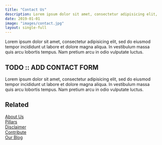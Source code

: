 ```yaml
---
title: "Contact Us"
description: Lorem ipsum dolor sit amet, consectetur adipisicing elit, sed do eiusmod tempor incididunt ut labore et dolore magna aliqua.  In vestibulum massa quis arcu lobortis tempus. Nam pretium arcu in odio vulputate luctus.
date: 2019-01-01
image: "images/contact.jpg"
layout: single-full
---
```


Lorem ipsum dolor sit amet, consectetur adipisicing elit, sed do eiusmod tempor incididunt ut labore et dolore magna aliqua.  In vestibulum massa quis arcu lobortis tempus. Nam pretium arcu in odio vulputate luctus.

## TODO :: ADD CONTACT FORM
Lorem ipsum dolor sit amet, consectetur adipisicing elit, sed do eiusmod tempor incididunt ut labore et dolore magna aliqua.  In vestibulum massa quis arcu lobortis tempus. Nam pretium arcu in odio vulputate luctus.

## Related
[About Us](/help/about-us)  
[Pillars](/help/pillars)  
[Disclaimer](/help/disclaimer)  
[Contribute](/contribute)  
[Our Blog](//blog.veevo.org)

